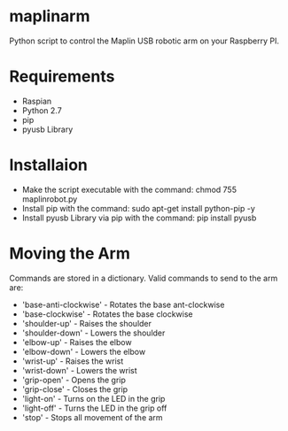 maplinarm
=========

Python script to control the Maplin USB robotic arm on your Raspberry PI.

Requirements
============

- Raspian
- Python 2.7
- pip
- pyusb Library

Installaion
===========

- Make the script executable with the command: chmod 755 maplinrobot.py
- Install pip with the command: sudo apt-get install python-pip -y
- Install pyusb Library via pip with the command: pip install pyusb

Moving the Arm
==============

Commands are stored in a dictionary. Valid commands to send to the arm are:

- 'base-anti-clockwise' - Rotates the base ant-clockwise
- 'base-clockwise' - Rotates the base clockwise
- 'shoulder-up' - Raises the shoulder
- 'shoulder-down' - Lowers the shoulder
- 'elbow-up' - Raises the elbow
- 'elbow-down' - Lowers the elbow
- 'wrist-up' - Raises the wrist
- 'wrist-down' - Lowers the wrist
- 'grip-open' - Opens the grip
- 'grip-close' - Closes the grip
- 'light-on' - Turns on the LED in the grip
- 'light-off' - Turns the LED in the grip off
- 'stop' - Stops all movement of the arm




